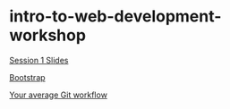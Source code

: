 # intro-to-web-development-workshop


[Session 1 Slides](https://docs.google.com/presentation/d/15o2f7_prwglbiWIv8zhIit6uadGQZtrR5eO8iyAuEtM/edit?usp=sharing)

[Bootstrap](https://docs.google.com/presentation/d/1TR6TLUJBVtwg1ruhzpTI9k9GnHnwBg5fIpbgxzVgQQA/edit?usp=sharing)

[Your average Git workflow](https://docs.google.com/presentation/d/11E7V6FTkgwDacMb7G8zQtN-wfs9J2ujLP_FP6IvfETE/edit?usp=sharing)
